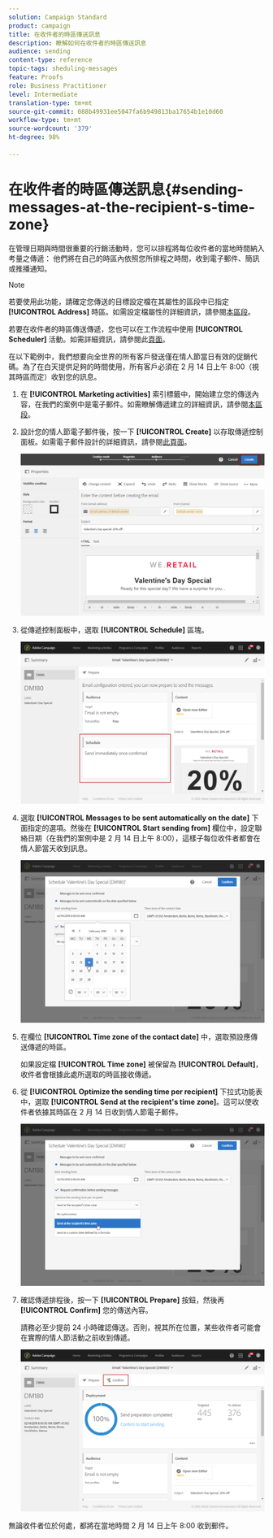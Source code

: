 ```yaml
---
solution: Campaign Standard
product: campaign
title: 在收件者的時區傳送訊息
description: 瞭解如何在收件者的時區傳送訊息
audience: sending
content-type: reference
topic-tags: sheduling-messages
feature: Proofs
role: Business Practitioner
level: Intermediate
translation-type: tm+mt
source-git-commit: 088b49931ee5047fa6b949813ba17654b1e10d60
workflow-type: tm+mt
source-wordcount: '379'
ht-degree: 98%

---
```



# 在收件者的時區傳送訊息{#sending-messages-at-the-recipient-s-time-zone}

在管理日期與時間很重要的行銷活動時，您可以排程將每位收件者的當地時間納入考量之傳遞： 他們將在自己的時區內依照您所排程之時間，收到電子郵件、簡訊或推播通知。

>[!NOTE]
>
>若要使用此功能，請確定您傳送的目標設定檔在其屬性的區段中已指定&#x200B;**[!UICONTROL Address]** 時區。如需設定檔屬性的詳細資訊，請參閱[本區段](../../audiences/using/editing-profiles.md)。

若要在收件者的時區傳送傳遞，您也可以在工作流程中使用 **[!UICONTROL Scheduler]** 活動。如需詳細資訊，請參閱此[頁面](../../automating/using/scheduler.md)。

在以下範例中，我們想要向全世界的所有客戶發送僅在情人節當日有效的促銷代碼。為了在白天提供足夠的時間使用，所有客戶必須在 2 月 14 日上午 8:00（視其時區而定）收到您的訊息。

1. 在 **[!UICONTROL Marketing activities]** 索引標籤中，開始建立您的傳送內容，在我們的案例中是電子郵件。如需瞭解傳遞建立的詳細資訊，請參閱[本區段](../../channels/using/creating-an-email.md)。
1. 設計您的情人節電子郵件後，按一下 **[!UICONTROL Create]** 以存取傳遞控制面板。如需電子郵件設計的詳細資訊，請參閱[此頁面](../../designing/using/personalization.md#example-email-personalization)。

   ![](assets/send-time_opt_valentine_1.png)

1. 從傳遞控制面板中，選取 **[!UICONTROL Schedule]** 區塊。

   ![](assets/send-time_opt_valentine_2.png)

1. 選取 **[!UICONTROL Messages to be sent automatically on the date]** 下面指定的選項。然後在 **[!UICONTROL Start sending from]** 欄位中，設定聯絡日期（在我們的案例中是 2 月 14 日上午 8:00），這樣子每位收件者都會在情人節當天收到訊息。

   ![](assets/send-time_opt_valentine.png)

1. 在欄位 **[!UICONTROL Time zone of the contact date]** 中，選取預設應傳送傳遞的時區。

   如果設定檔 **[!UICONTROL Time zone]** 被保留為 **[!UICONTROL Default]**，收件者會根據此處所選取的時區接收傳遞。

1. 從 **[!UICONTROL Optimize the sending time per recipient]** 下拉式功能表中，選取 **[!UICONTROL Send at the recipient's time zone]**。這可以使收件者依據其時區在 2 月 14 日收到情人節電子郵件。

   ![](assets/send-time_opt_valentine_3.png)

1. 確認傳遞排程後，按一下 **[!UICONTROL Prepare]** 按鈕，然後再 **[!UICONTROL Confirm]** 您的傳送內容。

   請務必至少提前 24 小時確認傳送。否則，視其所在位置，某些收件者可能會在實際的情人節活動之前收到傳遞。

   ![](assets/send-time_opt_valentine_4.png)

無論收件者位於何處，都將在當地時間 2 月 14 日上午 8:00 收到郵件。
